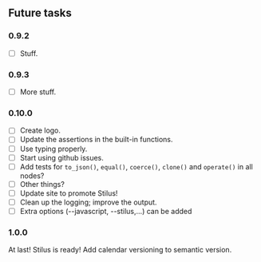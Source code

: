 ## Future tasks

### 0.9.2

 - [ ] Stuff.

### 0.9.3

 - [ ] More stuff.

### 0.10.0

 - [ ] Create logo.
 - [ ] Update the assertions in the built-in functions.
 - [ ] Use typing properly.
 - [ ] Start using github issues.
 - [ ] Add tests for `to_json()`, `equal()`, `coerce()`, `clone()` and `operate()` in all nodes?
 - [ ] Other things?
 - [ ] Update site to promote Stilus!
 - [ ] Clean up the logging; improve the output.
 - [ ] Extra options (--javascript, --stilus,...) can be added

### 1.0.0

At last!  Stilus is ready!
Add calendar versioning to semantic version.
 